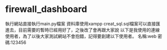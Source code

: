# firewall_dashboard
執行網站直接執行main.py檔案
資料庫使用xampp
creat_sql.sql檔案可以直接匯進去，目前需要的暫時已經用好了，之後改了會再跟大家說
以下是我使用的連線使用者，為了以後大家測試網站不會抱錯，記得要創建以下使用者。
名稱:web
密碼:123456

